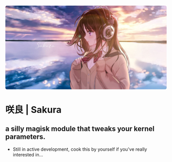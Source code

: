 ![sakura-banner](https://github.com/forsaken-heart24/i_dont_want_to_be_an_weirdo/blob/main/banner_images/sakura_banner.jpg)

# 咲良 | Sakura

## a silly magisk module that tweaks your kernel parameters.
- Still in active development, cook this by yourself if you've really interested in...
